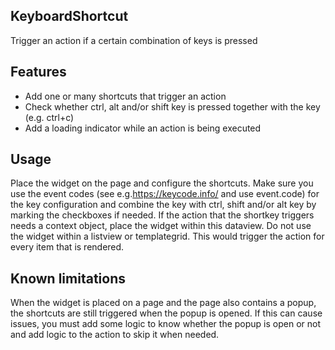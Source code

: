 ## KeyboardShortcut
Trigger an action if a certain combination of keys is pressed

## Features
- Add one or many shortcuts that trigger an action
- Check whether ctrl, alt and/or shift key is pressed together with the key (e.g. ctrl+c)
- Add a loading indicator while an action is being executed

## Usage
Place the widget on the page and configure the shortcuts. Make sure you use the event codes (see e.g.https://keycode.info/ and use event.code) for the key configuration and combine the key with ctrl, shift and/or alt key by marking the checkboxes if needed.
If the action that the shortkey triggers needs a context object, place the widget within this dataview. Do not use the widget within a listview or templategrid. This would trigger the action for every item that is rendered.


## Known limitations
When the widget is placed on a page and the page also contains a popup, the shortcuts are still triggered when the popup is opened. If this can cause issues, you must add some logic to know whether the popup is open or not and add logic to the action to skip it when needed.


